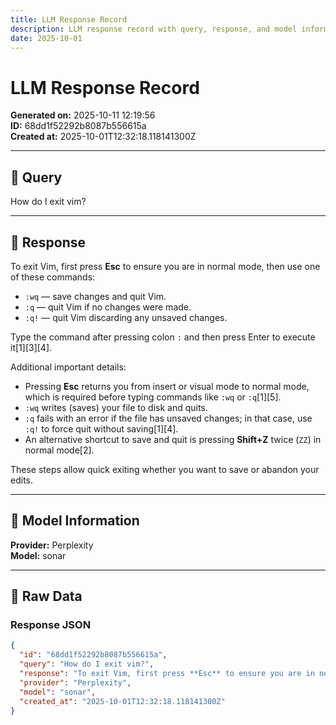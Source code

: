 ```yaml
---
title: LLM Response Record
description: LLM response record with query, response, and model information
date: 2025-10-01
---
```


# LLM Response Record

**Generated on:** 2025-10-11 12:19:56  
**ID:** 68dd1f52292b8087b556615a  
**Created at:** 2025-10-01T12:32:18.118141300Z

---

## 🤖 Query

How do I exit vim?

---

## 💬 Response

To exit Vim, first press **Esc** to ensure you are in normal mode, then use one of these commands:

- `:wq` — save changes and quit Vim.
- `:q` — quit Vim if no changes were made.
- `:q!` — quit Vim discarding any unsaved changes.

Type the command after pressing colon `:` and then press Enter to execute it[1][3][4].

Additional important details:
- Pressing **Esc** returns you from insert or visual mode to normal mode, which is required before typing commands like `:wq` or `:q`[1][5].
- `:wq` writes (saves) your file to disk and quits.
- `:q` fails with an error if the file has unsaved changes; in that case, use `:q!` to force quit without saving[1][4].
- An alternative shortcut to save and quit is pressing **Shift+Z** twice (`ZZ`) in normal mode[2].

These steps allow quick exiting whether you want to save or abandon your edits.

---

## 🔧 Model Information

**Provider:** Perplexity  
**Model:** sonar

---

## 📄 Raw Data

### Response JSON
```json
{
  "id": "68dd1f52292b8087b556615a",
  "query": "How do I exit vim?",
  "response": "To exit Vim, first press **Esc** to ensure you are in normal mode, then use one of these commands:\n\n- `:wq` \u2014 save changes and quit Vim.\n- `:q` \u2014 quit Vim if no changes were made.\n- `:q!` \u2014 quit Vim discarding any unsaved changes.\n\nType the command after pressing colon `:` and then press Enter to execute it[1][3][4].\n\nAdditional important details:\n- Pressing **Esc** returns you from insert or visual mode to normal mode, which is required before typing commands like `:wq` or `:q`[1][5].\n- `:wq` writes (saves) your file to disk and quits.\n- `:q` fails with an error if the file has unsaved changes; in that case, use `:q!` to force quit without saving[1][4].\n- An alternative shortcut to save and quit is pressing **Shift+Z** twice (`ZZ`) in normal mode[2].\n\nThese steps allow quick exiting whether you want to save or abandon your edits.",
  "provider": "Perplexity",
  "model": "sonar",
  "created_at": "2025-10-01T12:32:18.118141300Z"
}
```